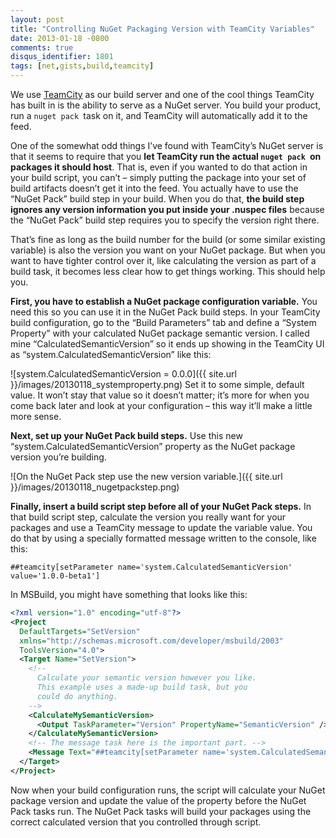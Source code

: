 ```yaml
---
layout: post
title: "Controlling NuGet Packaging Version with TeamCity Variables"
date: 2013-01-18 -0800
comments: true
disqus_identifier: 1801
tags: [net,gists,build,teamcity]
---
```

We use [TeamCity](http://www.jetbrains.com/teamcity/) as our build
server and one of the cool things TeamCity has built in is the ability
to serve as a NuGet server. You build your product, run a
`nuget pack `task on it, and TeamCity will automatically add it to the
feed.

One of the somewhat odd things I’ve found with TeamCity’s NuGet server
is that it seems to require that you **let TeamCity run the actual
`nuget pack `on packages it should host**. That is, even if you wanted
to do that action in your build script, you can’t – simply putting the
package into your set of build artifacts doesn’t get it into the feed.
You actually have to use the “NuGet Pack” build step in your build. When
you do that, **the build step ignores any version information you put
inside your .nuspec files** because the “NuGet Pack” build step requires
you to specify the version right there.

That’s fine as long as the build number for the build (or some similar
existing variable) is also the version you want on your NuGet package.
But when you want to have tighter control over it, like calculating the
version as part of a build task, it becomes less clear how to get things
working. This should help you.

**First, you have to establish a NuGet package configuration variable.**
You need this so you can use it in the NuGet Pack build steps. In your
TeamCity build configuration, go to the “Build Parameters” tab and
define a “System Property” with your calculated NuGet package semantic
version. I called mine “CalculatedSemanticVersion” so it ends up showing
in the TeamCity UI as “system.CalculatedSemanticVersion” like this:

![system.CalculatedSemanticVersion = 0.0.0]({{ site.url }}/images/20130118_systemproperty.png)
Set it to some simple, default value. It won’t stay that value so it
doesn’t matter; it’s more for when you come back later and look at your
configuration – this way it’ll make a little more sense.

**Next, set up your NuGet Pack build steps.** Use this new
“system.CalculatedSemanticVersion” property as the NuGet package version
you’re building.

![On the NuGet Pack step use the new version variable.]({{ site.url }}/images/20130118_nugetpackstep.png)

**Finally, insert a build script step before all of your NuGet Pack
steps.** In that build script step, calculate the version you really
want for your packages and use a TeamCity message to update the variable
value. You do that by using a specially formatted message written to the
console, like this:

`##teamcity[setParameter name='system.CalculatedSemanticVersion' value='1.0.0-beta1']`

In MSBuild, you might have something that looks like this:

```xml
<?xml version="1.0" encoding="utf-8"?>
<Project
  DefaultTargets="SetVersion"
  xmlns="http://schemas.microsoft.com/developer/msbuild/2003"
  ToolsVersion="4.0">
  <Target Name="SetVersion">
    <!--
      Calculate your semantic version however you like.
      This example uses a made-up build task, but you
      could do anything.
    -->
    <CalculateMySemanticVersion>
      <Output TaskParameter="Version" PropertyName="SemanticVersion" />
    </CalculateMySemanticVersion>
    <!-- The message task here is the important part. -->
    <Message Text="##teamcity[setParameter name='system.CalculatedSemanticVersion' value='$(SemanticVersion)']" />
  </Target>
</Project>
```

Now when your build configuration runs, the script will calculate your
NuGet package version and update the value of the property before the
NuGet Pack tasks run. The NuGet Pack tasks will build your packages
using the correct calculated version that you controlled through script.

